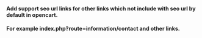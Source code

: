 #### Add support seo url links for other links which not include with seo url by default in opencart.
#### For example index.php?route=information/contact and other links.
